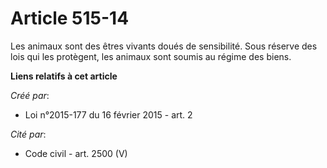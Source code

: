 # Article 515-14

Les  animaux sont des êtres vivants doués de sensibilité. Sous réserve des  lois qui les protègent, les animaux sont soumis
au régime des biens.

**Liens relatifs à cet article**

_Créé par_:

  - Loi n°2015-177 du 16 février 2015 - art. 2

_Cité par_:

  - Code civil - art. 2500 (V)
